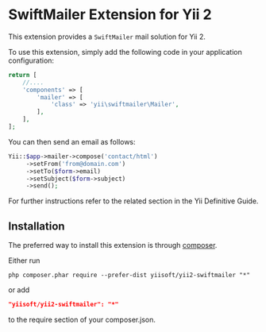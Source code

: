 SwiftMailer Extension for Yii 2
===============================

This extension provides a `SwiftMailer` mail solution for Yii 2.

To use this extension,  simply add the following code in your application configuration:

```php
return [
    //....
    'components' => [
        'mailer' => [
            'class' => 'yii\swiftmailer\Mailer',
        ],
    ],
];
```

You can then send an email as follows:

```php
Yii::$app->mailer->compose('contact/html')
     ->setFrom('from@domain.com')
     ->setTo($form->email)
     ->setSubject($form->subject)
     ->send();
```

For further instructions refer to the related section in the Yii Definitive Guide.


Installation
------------

The preferred way to install this extension is through [composer](http://getcomposer.org/download/).

Either run

```
php composer.phar require --prefer-dist yiisoft/yii2-swiftmailer "*"
```

or add

```json
"yiisoft/yii2-swiftmailer": "*"
```

to the require section of your composer.json.
